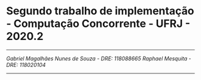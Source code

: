 # Segundo trabalho de implementação - Computação Concorrente - UFRJ - 2020.2

---

*Gabriel Magalhães Nunes de Souza - DRE: 118088665*
*Raphael Mesquita - DRE: 118020104*

---


